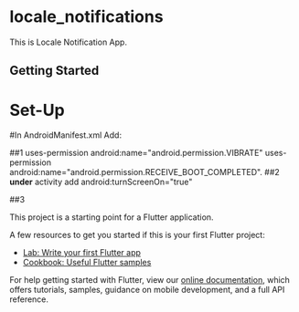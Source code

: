 # locale_notifications

This is Locale Notification App.

## Getting Started

# Set-Up

#In AndroidManifest.xml
Add:

##1
 uses-permission android:name="android.permission.VIBRATE" 
 uses-permission android:name="android.permission.RECEIVE_BOOT_COMPLETED".
##2
 **under**  activity add
                   android:turnScreenOn="true"
           
##3
  <receiver android:name="com.dexterous.flutterlocalnotifications.ScheduledNotificationBootReceiver">
           <intent-filter>
               <action android:name="android.intent.action.BOOT_COMPLETED"/>
               <action android:name="android.intent.action.MY_PACKAGE_REPLACED"/>
           </intent-filter>
       </receiver>
  
  
This project is a starting point for a Flutter application.

A few resources to get you started if this is your first Flutter project:

- [Lab: Write your first Flutter app](https://flutter.dev/docs/get-started/codelab)
- [Cookbook: Useful Flutter samples](https://flutter.dev/docs/cookbook)

For help getting started with Flutter, view our
[online documentation](https://flutter.dev/docs), which offers tutorials,
samples, guidance on mobile development, and a full API reference.
